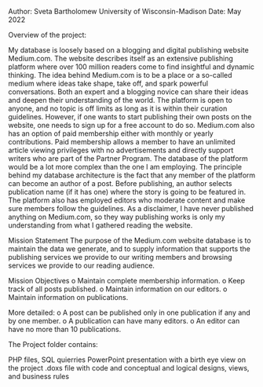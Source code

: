 Author: Sveta Bartholomew
University of Wisconsin-Madison
Date: May 2022

Overview of the project:

My database is loosely based on a blogging and digital publishing website Medium.com. The website describes itself as an extensive publishing platform where over 100 million readers come to find insightful and dynamic thinking.  The idea behind Medium.com is to be a place or a so-called medium where ideas take shape, take off, and spark powerful conversations. Both an expert and a blogging novice can share their ideas and deepen their understanding of the world. 
The platform is open to anyone, and no topic is off limits as long as it is within their curation guidelines. However, if one wants to start publishing their own posts on the website, one needs to sign up for a free account to do so. Medium.com also has an option of paid membership either with monthly or yearly contributions. Paid membership allows a member to have an unlimited article viewing privileges with no advertisements and directly support writers who are part of the Partner Program. 
The database of the platform would be a lot more complex than the one I am employing. The principle behind my database architecture is the fact that any member of the platform can become an author of a post. Before publishing, an author selects publication name (if it has one) where the story is going to be featured in. The platform also has employed editors who moderate content and make sure members follow the guidelines. 
As a disclaimer, I have never published anything on Medium.com, so they way publishing works is only my understanding from what I gathered reading the website. 

Mission Statement
The purpose of the Medium.com website database is to maintain the data we generate, and to supply information that supports the publishing services we provide to our writing members and browsing services we provide to our reading audience. 

Mission Objectives
o	Maintain complete membership information.
o	Keep track of all posts published.
o	Maintain information on our editors.
o	Maintain information on publications. 

More detailed:
o	A post can be published only in one publication if any and by one member. 
o	A publication can have many editors.
o	An editor can have no more than 10 publications.

The Project folder contains:

PHP files,
SQL quierries
PowerPoint presentation with a birth eye view on the project
.doxs file with code and conceptual and logical designs, views, and business rules
